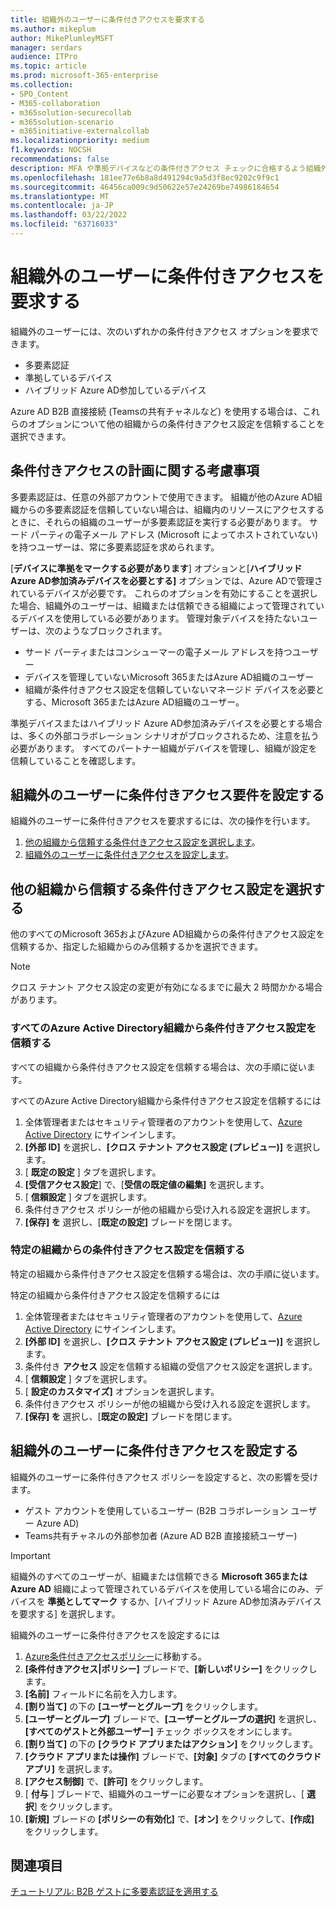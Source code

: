 ```yaml
---
title: 組織外のユーザーに条件付きアクセスを要求する
ms.author: mikeplum
author: MikePlumleyMSFT
manager: serdars
audience: ITPro
ms.topic: article
ms.prod: microsoft-365-enterprise
ms.collection:
- SPO_Content
- M365-collaboration
- m365solution-securecollab
- m365solution-scenario
- m365initiative-externalcollab
ms.localizationpriority: medium
f1.keywords: NOCSH
recommendations: false
description: MFA や準拠デバイスなどの条件付きアクセス チェックに合格するよう組織外のユーザーに要求する方法について説明します。
ms.openlocfilehash: 181ee77e6b8a8d491294c9a5d3f8ec9202c9f9c1
ms.sourcegitcommit: 46456ca009c9d50622e57e24269be74986184654
ms.translationtype: MT
ms.contentlocale: ja-JP
ms.lasthandoff: 03/22/2022
ms.locfileid: "63716033"
---
```

# <a name="require-conditional-access-for-people-outside-your-organization"></a>組織外のユーザーに条件付きアクセスを要求する

組織外のユーザーには、次のいずれかの条件付きアクセス オプションを要求できます。

- 多要素認証
- 準拠しているデバイス
- ハイブリッド Azure AD参加しているデバイス

Azure AD B2B 直接接続 (Teamsの共有チャネルなど) を使用する場合は、これらのオプションについて他の組織からの条件付きアクセス設定を信頼することを選択できます。

## <a name="planning-considerations-for-conditional-access"></a>条件付きアクセスの計画に関する考慮事項

多要素認証は、任意の外部アカウントで使用できます。 組織が他のAzure AD組織からの多要素認証を信頼していない場合は、組織内のリソースにアクセスするときに、それらの組織のユーザーが多要素認証を実行する必要があります。 サード パーティの電子メール アドレス (Microsoft によってホストされていない) を持つユーザーは、常に多要素認証を求められます。

[**デバイスに準拠をマークする必要があります**] オプションと[**ハイブリッド Azure AD参加済みデバイスを必要とする]** オプションでは、Azure ADで管理されているデバイスが必要です。 これらのオプションを有効にすることを選択した場合、組織外のユーザーは、組織または信頼できる組織によって管理されているデバイスを使用している必要があります。 管理対象デバイスを持たないユーザーは、次のようなブロックされます。

- サード パーティまたはコンシューマーの電子メール アドレスを持つユーザー
- デバイスを管理していないMicrosoft 365またはAzure AD組織のユーザー
- 組織が条件付きアクセス設定を信頼していないマネージド デバイスを必要とする、Microsoft 365またはAzure AD組織のユーザー。

準拠デバイスまたはハイブリッド Azure AD参加済みデバイスを必要とする場合は、多くの外部コラボレーション シナリオがブロックされるため、注意を払う必要があります。 すべてのパートナー組織がデバイスを管理し、組織が設定を信頼していることを確認します。

## <a name="set-up-conditional-access-requirements-for-people-outside-your-organization"></a>組織外のユーザーに条件付きアクセス要件を設定する

組織外のユーザーに条件付きアクセスを要求するには、次の操作を行います。

1. [他の組織から信頼する条件付きアクセス設定を選択します](#choose-conditional-access-settings-to-trust-from-other-organizations)。
1. [組織外のユーザーに条件付きアクセスを設定します](#set-up-conditional-access-for-people-outside-your-organization)。

## <a name="choose-conditional-access-settings-to-trust-from-other-organizations"></a>他の組織から信頼する条件付きアクセス設定を選択する

他のすべてのMicrosoft 365およびAzure AD組織からの条件付きアクセス設定を信頼するか、指定した組織からのみ信頼するかを選択できます。

> [!NOTE]
> クロス テナント アクセス設定の変更が有効になるまでに最大 2 時間かかる場合があります。

### <a name="trust-conditional-access-settings-from-all-azure-active-directory-organizations"></a>すべてのAzure Active Directory組織から条件付きアクセス設定を信頼する

すべての組織から条件付きアクセス設定を信頼する場合は、次の手順に従います。

すべてのAzure Active Directory組織から条件付きアクセス設定を信頼するには
1. 全体管理者またはセキュリティ管理者のアカウントを使用して、[Azure Active Directory](https://aad.portal.azure.com) にサインインします。
1. **[外部 ID]** を選択し、**[クロス テナント アクセス設定 (プレビュー)]** を選択します。
1. [ **既定の設定** ] タブを選択します。
1. **[受信アクセス設定**] で、[**受信の既定値の編集]** を選択します。
1. [ **信頼設定** ] タブを選択します。
1. 条件付きアクセス ポリシーが他の組織から受け入れる設定を選択します。
1. **[保存] を** 選択し、[**既定の設定]** ブレードを閉じます。

### <a name="trust-conditional-access-settings-from-a-specific-organization"></a>特定の組織からの条件付きアクセス設定を信頼する

特定の組織から条件付きアクセス設定を信頼する場合は、次の手順に従います。

特定の組織から条件付きアクセス設定を信頼するには
1. 全体管理者またはセキュリティ管理者のアカウントを使用して、[Azure Active Directory](https://aad.portal.azure.com) にサインインします。
1. **[外部 ID]** を選択し、**[クロス テナント アクセス設定 (プレビュー)]** を選択します。
1. 条件付き **アクセス** 設定を信頼する組織の受信アクセス設定を選択します。
1. [ **信頼設定** ] タブを選択します。
1. [ **設定のカスタマイズ]** オプションを選択します。
1. 条件付きアクセス ポリシーが他の組織から受け入れる設定を選択します。
1. **[保存] を** 選択し、[**既定の設定]** ブレードを閉じます。

## <a name="set-up-conditional-access-for-people-outside-your-organization"></a>組織外のユーザーに条件付きアクセスを設定する

組織外のユーザーに条件付きアクセス ポリシーを設定すると、次の影響を受けます。

- ゲスト アカウントを使用しているユーザー (B2B コラボレーション ユーザー Azure AD)
- Teams共有チャネルの外部参加者 (Azure AD B2B 直接接続ユーザー)

> [!IMPORTANT]
> 組織外のすべてのユーザーが、組織または信頼できる **Microsoft 365またはAzure AD** 組織によって管理されているデバイスを使用している場合にのみ、デバイスを **準拠としてマーク** するか、[ハイブリッド Azure AD参加済みデバイスを要求する] を選択します。

組織外のユーザーに条件付きアクセスを設定するには
1. [Azure条件付きアクセスポリシー](https://portal.azure.com/#blade/Microsoft_AAD_IAM/ConditionalAccessBlade)に移動する。
1. **[条件付きアクセス|ポリシー]** ブレードで、**[新しいポリシー]** をクリックします。
1. **[名前]** フィールドに名前を入力します。
1. **[割り当て]** の下の **[ユーザーとグループ]** をクリックします。
1. **[ユーザーとグループ]** ブレードで、**[ユーザーとグループの選択]** を選択し、**[すべてのゲストと外部ユーザー]** チェック ボックスをオンにします。
1. **[割り当て]** の下の **[クラウド アプリまたはアクション]** をクリックします。
1. **[クラウド アプリまたは操作]** ブレードで、**[対象]** タブの **[すべてのクラウド アプリ]** を選択します。
1. **[アクセス制御]** で、**[許可]** をクリックします。
1. [ **付与** ] ブレードで、組織外のユーザーに必要なオプションを選択し、[ **選択**] をクリックします。
1. **[新規]** ブレードの **[ポリシーの有効化]** で、**[オン]** をクリックして、**[作成]** をクリックします。

## <a name="related-topics"></a>関連項目

[チュートリアル: B2B ゲストに多要素認証を適用する](/azure/active-directory/external-identities/b2b-tutorial-require-mfa)
